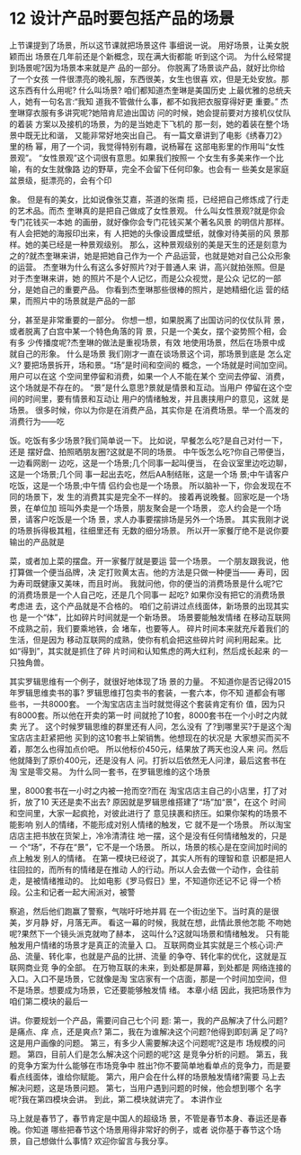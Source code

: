 # 12 设计产品时要包括产品的场景

上节课提到了场景，所以这节课就把场景这件 事细说一说。
用好场景，让美女脱颖而出 场景在几年前还是个新概念，现在满大街都能 听到这个词。 为什么经常提到场景呢?因为场景本来就是产 品的一部分。
 你脱离了场景谈产品，就好比你给了一个女孩 一件很漂亮的晚礼服，东西很美，女生也很喜 欢，但是无处安放。那这东西有什么用呢? 什么叫场景? 咱们都知道杰奎琳是美国历史 上最优雅的总统夫人，她有一句名言:“我知 道我不管做什么事，都不如我把衣服穿得好更 重要。” 杰奎琳穿衣服有多讲究呢?她陪肯尼迪出国访 问的时候，她会提前要对方接机仪仗队的着装 方案以及接机的场景，为的是当她走下飞机的 那一刻，她的着装在整个场景中既无比和谐， 又能非常好地突出自己。 有一篇文章讲到了电影《绣春刀2》里的杨 幂，用了一个词，我觉得特别有趣，说杨幂在 这部电影里的作用叫“女性景观”。 “女性景观”这个词很有意思。如果我们按照一 个女生有多美来作一个比喻，有的女生就像路 边的野草，完全不会留下任何印象。也会有一 些美女是家庭盆景级，挺漂亮的，会有个印

 象。 但是有的美女，比如说像张艾嘉，茶道的张南 揽，已经把自己修炼成了行走的艺术品。而杰 奎琳真的是把自己做成了女性景观。 什么叫女性景观?就是你会专门花钱买一本她 的画册，就好像你会专门花钱买某个著名风景 的明信片那样。有人会把她的海报印出来，有 人把她的头像设置成壁纸，就像对待美丽的风 景那样。她的美已经是一种景观级别。 那么，这种景观级别的美是天生的还是刻意为 之的?就杰奎琳来讲，她是把她自己作为一个 产品运营，也就是她对自己公众形象的运营。 杰奎琳为什么有这么多好照片?对于普通人来 讲，高兴就拍张照。但是对于杰奎琳来讲，她 的照片不是个人记忆，而是公众视觉，是公众 记忆的一部分，是她自己的重要产品。 你看到杰奎琳那些很棒的照片，是她精细化运 营的结果，而照片中的场景就是产品的一部

 分，甚至是非常重要的一部分。 你想一想，如果脱离了出国访问的仪仗队背 景，或者脱离了白宫中某一个特色角落的背 景，只是一个美女，摆个姿势照个相，会有多 少传播度呢?杰奎琳的做法是重视场景，有效 地使用场景，然后在场景中成就自己的形象。 什么是场景 我们刚才一直在谈场景这个词，那场景到底是 怎么定义? 要把场景拆开，场和景。“场”是时间和空间的 概念，一个场就是时间加空间。用户可以在这 个空间里停留和消费，如果一个人不能在某个 空间去停留、消费，这个场就是不存在的。 “景”是什么意思?景就是情景和互动。当用户 停留在这个空间的时间里，要有情景和互动让 用户的情绪触发，并且裹挟用户的意见，这就 是场景。 很多时候，你以为你是在消费产品，其实你是 在消费场景。举一个高发的消费行为——吃

 饭。吃饭有多少场景?我们简单说一下。 比如说，早餐怎么吃?是自己对付一下，还是 摆好盘、拍照晒朋友圈?这就是不同的场景。 中午饭怎么吃?你自己带便当，一边看网剧一 边吃，这是一个场景;几个同事一起叫便当， 在会议室里边吃边聊，这是一个场景;几个同 事一起出去吃，然后AA制结账，这是一个场 景;中午请客户吃饭，这是一个场景;中午情 侣约会也是一个场景。 所以脑补一下，你会发现在不同的场景下，发 生的消费其实是完全不一样的。 接着再说晚餐。回家吃是一个场景，在单位加 班叫外卖是一个场景，朋友聚会是一个场景， 恋人约会是一个场景，请客户吃饭是一个场 景，求人办事要摆排场是另外一个场景。 其实我刚才说的场景拆得极其粗，往细里还有 无数的细分场景。 所以开一家餐厅绝不是说你要输出的产品就是

 菜，或者加上菜的摆盘。开一家餐厅就是要运 营一个场景。 一个朋友跟我说，他打算做一个便当品牌，决 定打败黄太吉。他的方法是只做一种便当—— 寿司，因为寿司既健康又美味，而且时尚。 我就问他，你的便当的消费场景是什么呢?它 的消费场景是一个人自己吃，还是几个同事一 起吃? 如果你没有把它的消费场景考虑进 去，这个产品就是不合格的。 咱们之前讲过点线面体，新场景的出现其实也 是一个“体”，比如碎片时间就是一个新场景。 场景要能触发情绪 在移动互联网不成熟之前，我们要乘地铁，会 堵车，也要等人。 碎片时间本来就充斥着我们的生活，但是因为 移动互联网的成熟，使你有机会把这些碎片时 间利用起来。比如“得到”，其实就是抓住了碎 片时间和认知焦虑的两大红利，然后成长起来 的一只独角兽。

 其实罗辑思维有一个例子，就很好地体现了场 景的力量。 不知道你是否记得2015年罗辑思维卖书的事? 罗辑思维打包卖书的套装，一套六本，你不知 道都会有哪些书，一共8000套。 一个淘宝店店主当时就觉得这个套装肯定有价 值，因为只有8000套。所以他在开卖的第一时 间就抢了10套，8000套书在一个小时之内就卖 光了。 这个时候罗辑思维的群里还有人问，怎么没有 了?到哪里买?于是这个淘宝店店主赶紧把他 买到的这10套书上架销售。他想现在的状况是 大家想买而买不着，那怎么也得加点价吧。 所以他标价450元，结果放了两天也没人来 问。然后他就降到了原价400元，还是没有人 问。打折以后依然无人问津，最后这套书在淘 宝是零交易。 为什么同一套书，在罗辑思维的这个场景

 里，8000套书在一小时之内被一抢而空?而在 淘宝店店主自己的小店里，打了对折，放了10 天还是卖不出去? 原因就是罗辑思维搭建了“场”加“景”，在这个 时间和空间里，大家一起疯抢，对彼此进行了 意见挟裹和挤压。如果你架构的场景不能影响 别人的情绪，不能形成对别人情绪的触发，它 就不是一个场景。 所以淘宝店店主把书放在货架上，冷冷清清往 地一摆，这个是没有任何情绪触发的，只是一 个“场”，不存在“景”，它不是一个场景。 所以，场景的核心是在空间加时间的点上触发 别人的情绪。 在第一模块已经说了，其实人所有的理智和意 识都是把人往回拉的，而所有的情绪是在推动 人的行动。所以人会去做一个动作，会往前 走，是被情绪推动的。 比如电影《罗马假日》里，不知道你还记不记 得一个桥段。公主和记者一起大闹派对，被警

 察追，然后他们跑赢了警察，气喘吁吁地并肩 在一个街边坐下。当时真的是很美，岁月静 好，月落无声。 看这一幕的时候，我就在想，此情此景他怎能 不吻她呢?果然下一个镜头派克就吻了赫本， 这叫什么?这就叫场景和情绪触发。 只有能触发用户情绪的场景才是真正的流量入 口。 互联网商业其实就是三个核心词:产 品、流量、转化率，也就是产品的比拼、流量 的争夺、转化率的优化，这就是互联网商业竞 争的全部。 在万物互联的未来，到处都是屏幕，到处都是 网络连接的入口。入口不是场景，它就像是淘 宝店家有一个店面，那是一个时间加空间，但 不是场景。想要成为场景，它还要能够触发情 绪。
本章小结 因此，我把场景作为咱们第二模块的最后一

 讲。你要规划一个产品，需要问自己七个问 题: 第一，我的产品解决了什么问题?是痛点、痒 点，还是爽点? 第二，我在为谁解决这个问题?他得到即刻满 足了吗?这是用户画像的问题。 第三，有多少人需要解决这个问题呢?这是市 场规模的问题。 第四，目前人们是怎么解决这个问题的呢?这 是竞争分析的问题。 第五，我的竞争方案为什么能够在市场竞争中 胜出?你不要简单地看单点的竞争力，而是要 看点线面体，谁给你赋能。 第六，用户会在什么样的场景触发情绪?需要 马上去解决问题，这是场景问题。 第七，当用户遇到问题的时候，他会想到哪个 名字呢?我在第四模块会讲。 到此，第二模块就讲完了。
本讲作业

马上就是春节了，春节肯定是中国人的超级场 景，不管是春节本身、春运还是春晚。你知道 哪些把春节这个场景用得非常好的例子，或者 说你基于春节这个场景，自己想做什么事情? 欢迎你留言与我分享。